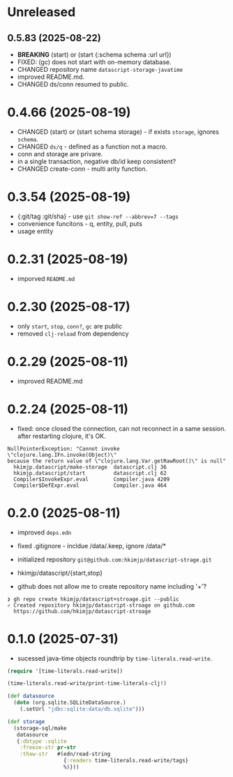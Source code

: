 # Unreleased

## 0.5.83 (2025-08-22)

- **BREAKING** (start) or (start {:schema schema :url url})
- FIXED: (gc) does not start with on-memory database.
- CHANGED repository name `datascript-storage-javatime`
- improved README.md.
- CHANGED ds/conn resumed to public.

# 0.4.66 (2025-08-19)

- CHANGED (start) or (start schema storage) - if exists `storage`,
  ignores `schema`.
- CHANGED `ds/q` - defined as a function not a macro.
- conn and storage are privare.
- in a single transaction, negative db/id keep consistent?
- CHANGED create-conn - multi arity function.


# 0.3.54 (2025-08-19)

- {:git/tag :git/sha} - use `git show-ref --abbrev=7 --tags`
- convenience funcitons - q, entity, pull, puts
- usage entity

# 0.2.31 (2025-08-19)

- imporved `README.md`

# 0.2.30 (2025-08-17)

- only `start`, `stop`, `conn?`, `gc` are public
- removed `clj-reload` from dependency

# 0.2.29 (2025-08-11)

- improved README.md

# 0.2.24 (2025-08-11)

- fixed: once closed the connection, can not reconnect in a same session.
  after restarting clojure, it's OK.

```
NullPointerException: "Cannot invoke \"clojure.lang.IFn.invoke(Object)\"
because the return value of \"clojure.lang.Var.getRawRoot()\" is null"
  hkimjp.datascript/make-storage  datascript.clj 36
  hkimjp.datascript/start         datascript.clj 62
  Compiler$InvokeExpr.eval        Compiler.java 4209
  Compiler$DefExpr.eval           Compiler.java 464
```

# 0.2.0 (2025-08-11)

- improved `deps.edn`
- fixed .gitignore - incldue /data/.keep, ignore /data/*
- initialized repository `git@github.com:hkimjp/datascript-strage.git`
- hkimjp/datascript/{start,stop}

- github does not allow me to create repository name including '+'?

```
❯ gh repo create hkimjp/datascript+stroage.git --public
✓ Created repository hkimjp/datascript-stroage on github.com
  https://github.com/hkimjp/datascript-stroage
```

# 0.1.0 (2025-07-31)

- sucessed java-time objects roundtrip by `time-literals.read-write`.

```clojure
(require '[time-literals.read-write])

(time-literals.read-write/print-time-literals-clj!)

(def datasource
  (doto (org.sqlite.SQLiteDataSource.)
    (.setUrl "jdbc:sqlite:data/db.sqlite")))

(def storage
  (storage-sql/make
   datasource
   {:dbtype :sqlite
    :freeze-str pr-str
    :thaw-str   #(edn/read-string
                  {:readers time-literals.read-write/tags}
                  %)}))
```
